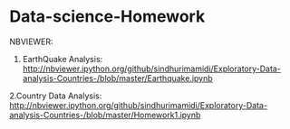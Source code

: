 Data-science-Homework
=====================
NBVIEWER:

1. EarthQuake Analysis:
http://nbviewer.ipython.org/github/sindhurimamidi/Exploratory-Data-analysis-Countries-/blob/master/Earthquake.ipynb

2.Country Data Analysis:
http://nbviewer.ipython.org/github/sindhurimamidi/Exploratory-Data-analysis-Countries-/blob/master/Homework1.ipynb
